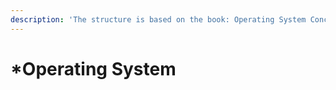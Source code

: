 ```yaml
---
description: 'The structure is based on the book: Operating System Concepts, 10th Edition.'
---
```


# \*Operating System

